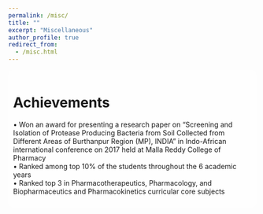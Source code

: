 ```yaml
---
permalink: /misc/
title: ""
excerpt: "Miscellaneous"
author_profile: true
redirect_from:
  - /misc.html
---
```



<style>
body {
  background-image: url('https://github.com/saranyaNVAK/saranyaNVAK.github.io/images/back.jpeg');
  background-repeat: no-repeat;
  background-attachment: fixed; 
  background-size: cover;
}
  
/* Float four columns side by side */
.column {
  float: left;
  width: 25%;
  padding: 0 10px;
}

/* Remove extra left and right margins, due to padding in columns */
.row {margin: 0 -5px;}

/* Clear floats after the columns */
.row:after {
  content: "";
  display: table;
  clear: both;
}

/* Style the counter cards */
.card {
<!--   box-shadow: 0 4px 8px 0 rgba(0, 0, 0, 0.2); /* this adds the "card" effect */ -->
  padding: 16px;
<!--   text-align: center; -->
<!--   background-color: #f1f1f1; -->
}

/* Responsive columns - one column layout (vertical) on small screens */
@media screen and (max-width: 600px) {
  .column {
    width: 100%;
    display: block;
    margin-bottom: 20px;
  }
}
  
a:link {
  text-decoration: none;
}

#rcorners {
  border-radius: 10px;
  background: rgba(255, 255, 255, 0.5);
  background-position: left top;
  background-repeat: repeat;
  padding: 10px;
}
  
</style>

<div id="rcorners">
<h1>Achievements</h1>

• Won an award for presenting a research paper on “Screening and Isolation of Protease Producing Bacteria from Soil Collected from Different Areas of Burthanpur Region (MP), INDIA” in Indo-African international conference on 2017 held at Malla Reddy College of Pharmacy<br>
• Ranked among top 10% of the students throughout the 6 academic years<br>
• Ranked top 3 in Pharmacotherapeutics, Pharmacology, and Biopharmaceutics and Pharmacokinetics curricular core subjects
</div>
